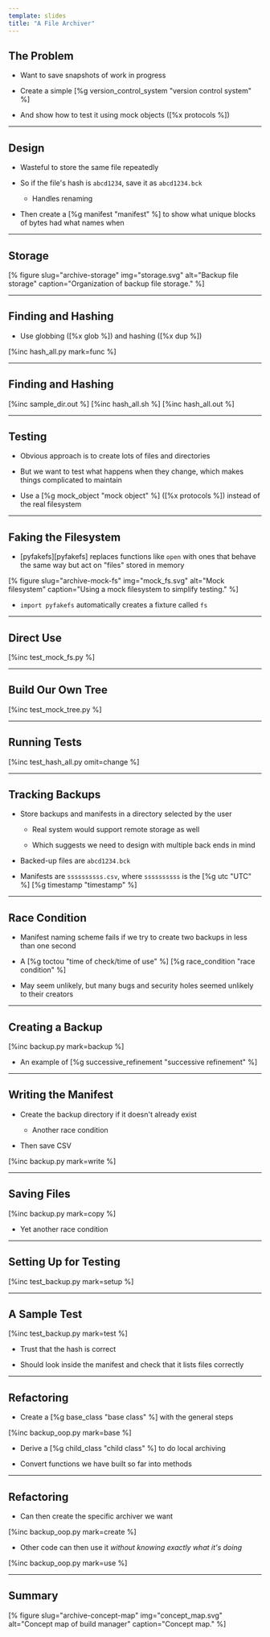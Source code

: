 ```yaml
---
template: slides
title: "A File Archiver"
---
```


## The Problem

-   Want to save snapshots of work in progress

-   Create a simple [%g version_control_system "version control system" %]

-   And show how to test it using mock objects ([%x protocols %])

---

## Design

-   Wasteful to store the same file repeatedly

-   So if the file's hash is `abcd1234`, save it as `abcd1234.bck`

    -   Handles renaming

-   Then create a [%g manifest "manifest" %] to show
    what unique blocks of bytes had what names when

---

## Storage

[% figure
   slug="archive-storage"
   img="storage.svg"
   alt="Backup file storage"
   caption="Organization of backup file storage."
%]

---

## Finding and Hashing

-   Use globbing ([%x glob %]) and hashing ([%x dup %])

[%inc hash_all.py mark=func %]

---

## Finding and Hashing

[%inc sample_dir.out %]
[%inc hash_all.sh %]
[%inc hash_all.out %]

---

## Testing

-   Obvious approach is to create lots of files and directories

-   But we want to test what happens when they change,
    which makes things complicated to maintain

-   Use a [%g mock_object "mock object" %] ([%x protocols %])
    instead of the real filesystem

---

## Faking the Filesystem

-   [pyfakefs][pyfakefs] replaces functions like `open`
    with ones that behave the same way
    but act on "files" stored in memory

[% figure
   slug="archive-mock-fs"
   img="mock_fs.svg"
   alt="Mock filesystem"
   caption="Using a mock filesystem to simplify testing."
%]

-   `import pyfakefs` automatically creates a fixture called `fs`

---

## Direct Use

[%inc test_mock_fs.py %]

---

## Build Our Own Tree

[%inc test_mock_tree.py %]

---

## Running Tests

[%inc test_hash_all.py omit=change %]

---

## Tracking Backups

-   Store backups and manifests in a directory selected by the user

    -   Real system would support remote storage as well

    -   Which suggests we need to design with multiple back ends in mind

-   Backed-up files are `abcd1234.bck`

-   Manifests are `ssssssssss.csv`,
    where `ssssssssss` is the [%g utc "UTC" %] [%g timestamp "timestamp" %]

---

<!--# class="aside" -->

## Race Condition

-   Manifest naming scheme fails if we try to create two backups in less than one second

-   A [%g toctou "time of check/time of use" %] [%g race_condition "race condition" %]

-   May seem unlikely, but many bugs and security holes seemed unlikely to their creators

---

## Creating a Backup

[%inc backup.py mark=backup %]

-   An example of [%g successive_refinement "successive refinement" %]

---

## Writing the Manifest

-   Create the backup directory if it doesn't already exist

    -   Another race condition

-   Then save CSV

[%inc backup.py mark=write %]

---

## Saving Files

[%inc backup.py mark=copy %]

-   Yet another race condition

---

## Setting Up for Testing

[%inc test_backup.py mark=setup %]

---

## A Sample Test

[%inc test_backup.py mark=test %]

-   Trust that the hash is correct

-   Should look inside the manifest and check that it lists files correctly

---

## Refactoring

-   Create a [%g base_class "base class" %] with the general steps

[%inc backup_oop.py mark=base %]

-   Derive a [%g child_class "child class" %] to do local archiving

-   Convert functions we have built so far into methods

---

## Refactoring

-   Can then create the specific archiver we want

[%inc backup_oop.py mark=create %]

-   Other code can then use it *without knowing exactly what it's doing*

[%inc backup_oop.py mark=use %]

---

<!--# class="summary" -->

## Summary	       

[% figure
   slug="archive-concept-map"
   img="concept_map.svg"
   alt="Concept map of build manager"
   caption="Concept map."
%]
